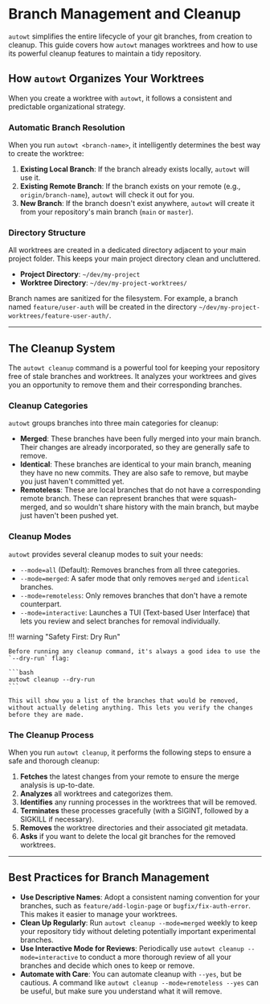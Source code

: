# Branch Management and Cleanup

`autowt` simplifies the entire lifecycle of your git branches, from creation to cleanup. This guide covers how `autowt` manages worktrees and how to use its powerful cleanup features to maintain a tidy repository.

## How `autowt` Organizes Your Worktrees

When you create a worktree with `autowt`, it follows a consistent and predictable organizational strategy.

### Automatic Branch Resolution

When you run `autowt <branch-name>`, it intelligently determines the best way to create the worktree:

1.  **Existing Local Branch**: If the branch already exists locally, `autowt` will use it.
2.  **Existing Remote Branch**: If the branch exists on your remote (e.g., `origin/branch-name`), `autowt` will check it out for you.
3.  **New Branch**: If the branch doesn't exist anywhere, `autowt` will create it from your repository's main branch (`main` or `master`).

### Directory Structure

All worktrees are created in a dedicated directory adjacent to your main project folder. This keeps your main project directory clean and uncluttered.

*   **Project Directory**: `~/dev/my-project`
*   **Worktree Directory**: `~/dev/my-project-worktrees/`

Branch names are sanitized for the filesystem. For example, a branch named `feature/user-auth` will be created in the directory `~/dev/my-project-worktrees/feature-user-auth/`.

---

## The Cleanup System

The `autowt cleanup` command is a powerful tool for keeping your repository free of stale branches and worktrees. It analyzes your worktrees and gives you an opportunity to remove them and their corresponding branches.

### Cleanup Categories

`autowt` groups branches into three main categories for cleanup:

*   **Merged**: These branches have been fully merged into your main branch. Their changes are already incorporated, so they are generally safe to remove.
*   **Identical**: These branches are identical to your main branch, meaning they have no new commits. They are also safe to remove, but maybe you just haven't committed yet.
*   **Remoteless**: These are local branches that do not have a corresponding remote branch. These can represent branches that were squash-merged, and so wouldn't share history with the main branch, but maybe just haven't been pushed yet.

### Cleanup Modes

`autowt` provides several cleanup modes to suit your needs:

*   `--mode=all` (Default): Removes branches from all three categories.
*   `--mode=merged`: A safer mode that only removes `merged` and `identical` branches.
*   `--mode=remoteless`: Only removes branches that don't have a remote counterpart.
*   `--mode=interactive`: Launches a TUI (Text-based User Interface) that lets you review and select branches for removal individually.

!!! warning "Safety First: Dry Run"

    Before running any cleanup command, it's always a good idea to use the `--dry-run` flag:

    ```bash
    autowt cleanup --dry-run
    ```

    This will show you a list of the branches that would be removed, without actually deleting anything. This lets you verify the changes before they are made.

### The Cleanup Process

When you run `autowt cleanup`, it performs the following steps to ensure a safe and thorough cleanup:

1.  **Fetches** the latest changes from your remote to ensure the merge analysis is up-to-date.
2.  **Analyzes** all worktrees and categorizes them.
3.  **Identifies** any running processes in the worktrees that will be removed.
4.  **Terminates** these processes gracefully (with a SIGINT, followed by a SIGKILL if necessary).
5.  **Removes** the worktree directories and their associated git metadata.
6.  **Asks** if you want to delete the local git branches for the removed worktrees.

---

## Best Practices for Branch Management

*   **Use Descriptive Names**: Adopt a consistent naming convention for your branches, such as `feature/add-login-page` or `bugfix/fix-auth-error`. This makes it easier to manage your worktrees.
*   **Clean Up Regularly**: Run `autowt cleanup --mode=merged` weekly to keep your repository tidy without deleting potentially important experimental branches.
*   **Use Interactive Mode for Reviews**: Periodically use `autowt cleanup --mode=interactive` to conduct a more thorough review of all your branches and decide which ones to keep or remove.
*   **Automate with Care**: You can automate cleanup with `--yes`, but be cautious. A command like `autowt cleanup --mode=remoteless --yes` can be useful, but make sure you understand what it will remove.
